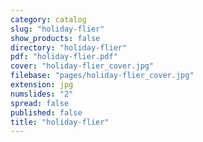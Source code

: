 ```yaml
---
category: catalog
slug: "holiday-flier"
show_products: false
directory: "holiday-flier"
pdf: "holiday-flier.pdf"
cover: "holiday-flier_cover.jpg"
filebase: "pages/holiday-flier_cover.jpg"
extension: jpg
numslides: "2"
spread: false
published: false
title: "holiday-flier"
---
```


